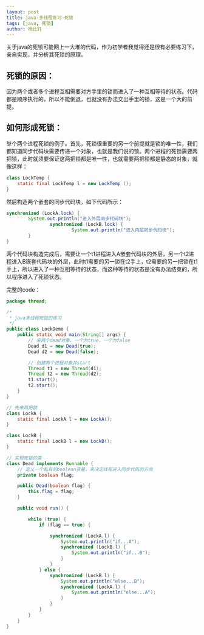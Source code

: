 ```yaml
---
layout: post
title: java-多线程练习-死锁
tags: [java, 死锁]
author: 杨比轩
---
```


关于java的死锁可能网上一大堆的代码，作为初学者我觉得还是很有必要练习下，亲自实现，并分析其死锁的原理。

## 死锁的原因：
因为两个或者多个进程互相需要对方手里的锁而进入了一种互相等待的状态。代码都是顺序执行的，所以不能倒退，也就没有办法交出手里的锁，这是一个大的前提。

## 如何形成死锁：
举个两个进程死锁的例子。首先，死锁很重要的另一个前提就是锁的唯一性，我们都知道同步代码块需要传递一个对象，也就是我们说的锁。两个进程的死锁需要两把锁，此时就须要保证这两把锁都是唯一性，也就需要两把锁都是静态的对象，就像这样：

```java
class LockTemp {
	static final LockTemp l = new LockTemp ();
}
```

然后构造两个嵌套的同步代码块，如下代码所示：

```java
synchronized (LockA.lock) {
		System.out.println("进入外层同步代码块");
				synchronized (LockB.lock) {
						System.out.println("进入内层同步代码块");
		}
}
```

两个代码块构造完成后，需要让一个t1进程进入A嵌套代码块的外层，另一个t2进程进入B嵌套代码块的外层，此时t1需要的另一锁在t2手上，t2需要的另一把锁在t1手上，所以进入了一种互相等待的状态，而这种等待的状态是没有办法结束的，所以程序进入了死锁状态。

完整的code：
```java
package thread;

/*
 * java多线程死锁的练习 
 */
public class LockDemo {
	public static void main(String[] args) {
		// 来两个dead对象，一个为true，一个为false
		Dead d1 = new Dead(true);
		Dead d2 = new Dead(false);

		// 创建两个进程对象并start
		Thread t1 = new Thread(d1);
		Thread t2 = new Thread(d2);
		t1.start();
		t2.start();
	}
}

// 先来两把锁
class LockA {
	static final LockA l = new LockA();
}

class LockB {
	static final LockB l = new LockB();
}

// 实现死锁的类
class Dead implements Runnable {
	// 定义一个私有的boolean变量，来决定线程进入同步代码的方向
	private boolean flag;

	public Dead(boolean flag) {
		this.flag = flag;
	}

	public void run() {

		while (true) {
			if (flag == true) {

				synchronized (LockA.l) {
					System.out.println("if...A");
					synchronized (LockB.l) {
						System.out.println("if...B");
					}
				}
			} else {
				synchronized (LockB.l) {
					System.out.println("else...B");
					synchronized (LockA.l) {
						System.out.println("else...A");
					}
				}
			}
		}
	}
}
```
